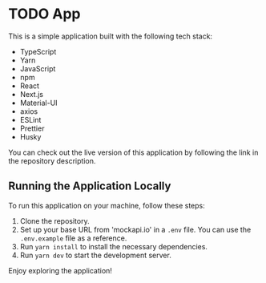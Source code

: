 # TODO App

This is a simple application built with the following tech stack:

- TypeScript
- Yarn
- JavaScript
- npm
- React
- Next.js
- Material-UI
- axios
- ESLint
- Prettier
- Husky

You can check out the live version of this application by following the link in the repository description.

## Running the Application Locally

To run this application on your machine, follow these steps:

1. Clone the repository.
2. Set up your base URL from 'mockapi.io' in a `.env` file. You can use the `.env.example` file as a reference.
3. Run `yarn install` to install the necessary dependencies.
4. Run `yarn dev` to start the development server.

Enjoy exploring the application!
